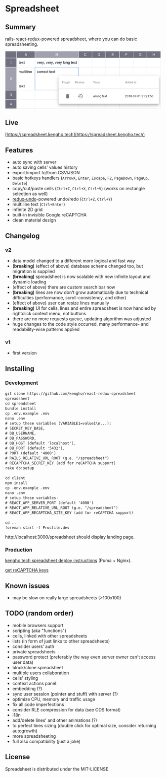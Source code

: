 # Spreadsheet

## Summary

[rails](http://rubyonrails.org/)-[react](https://facebook.github.io/react/)-[redux](http://redux.js.org/docs/introduction/)-powered spreadsheet, where you can do basic spreadsheeting.

![main view](/doc/img/main.png?raw=true?v=v2)

## Live

[https://spreadsheet.kengho.tech](https://spreadsheet.kengho.tech)

## Features

* auto sync with server
* auto saving cells' values history
* export/import to/from CSV/JSON
* basic hotkeys handlers (`ArrowX`, `Enter`, `Escape`, `F2`, `PageDown`, `PageUp`, `Delete`)
* copy/cut/paste cells (`Ctrl+C`, `Ctrl+X`, `Ctrl+V`) (works on rectangle selection as well)
* [redux-undo](https://github.com/omnidan/redux-undo)-powered undo/redo (`Ctrl+Z`, `Ctrl+Y`)
* multiline text (`Ctrl+Enter`)
* infinite 2D grid
* built-in invisible Google reCAPTCHA
* clean material design

## Changelog

### v2

* data model changed to a different more logical and fast way
* **(breaking)** (effect of above) database scheme changed too, but migration is supplied
* **(breaking)** spreadsheet is now scalable with new infinite layout and dynamic loading
* (effect of above) there are custom search bar now
* **(breaking)** lines are now don't grow automatically due to technical difficulties (performance, scroll-consistency, and other)
* (effect of above) user can resize lines manually
* **(breaking)** UI for cells, lines and entire spreadsheet is now handled by rightclick context menu, not buttons
* there are no more requests queue, updating algorithm was adjusted
* huge changes to the code style occurred, many performance- and readability-wise patterns applied

### v1

* first version

## Installing

### Development

```
git clone https://github.com/kengho/react-redux-spreadsheet spreadsheet
cd spreadsheet
bundle install
cp .env.example .env
nano .env
# setup these variables (VARIABLE1=value1\n...):
# SECRET_KEY_BASE,
# DB_USERNAME,
# DB_PASSWORD,
# DB_HOST (default 'localhost'),
# DB_PORT (default '5432'),
# PORT (default '4000')
# RAILS_RELATIVE_URL_ROOT (g.e. "/spreadsheet")
# RECAPTCHA_SECRET_KEY (add for reCAPTCHA support)
rake db:setup

cd client
npm insall
cp .env.example .env
nano .env
# setup these variables:
# REACT_APP_SERVER_PORT (default '4000')
# REACT_APP_RELATIVE_URL_ROOT (g.e. "/spreadsheet")
# REACT_APP_RECAPTCHA_SITE_KEY (add for reCAPTCHA support)

cd ..
foreman start -f Procfile.dev
```

http://localhost:3000/spreadsheet should display landing page.

### Production

[kengho.tech spreadsheet deploy instructions](https://gist.github.com/kengho/33a3e3da78006be1c9176af419f77063) (Puma + Nginx).

[get reCAPTCHA keys](https://www.google.com/recaptcha/admin)

## Known issues

* may be slow on really large spreadsheets (>100x100)

## TODO (random order)

* mobile browsers support
* scripting (aka "functions")
* cells, linked with other spreadsheets
* lists (in form of just links to other spreadsheets)
* consider users' auth
* private spreadsheets
* password protect (preferably the way even server owner can't access user data)
* block/clone spreadsheet
* multiple users collaboration
* cells' styling
* context actions panel
* embedding (?)
* sync user session (pointer and stuff) with server (?)
* optimize CPU, memory and traffic usage
* fix all code imperfections
* consider RLE compression for data (see ODS format)
* i18n
* add/delete lines' and other animations (?)
* to perfect lines sizing (double click for optimal size, consider returning autogrowth)
* more spreadsheeting
* full xlsx compatibility (just a joke)

## License

Spreadsheet is distributed under the MIT-LICENSE.
